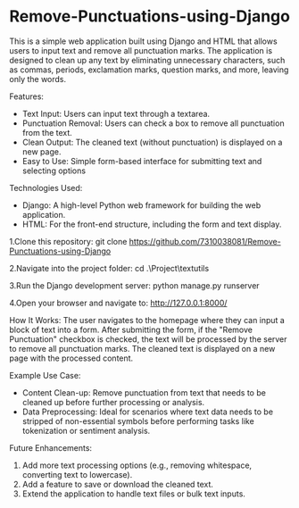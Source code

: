# Remove-Punctuations-using-Django
This is a simple web application built using Django and HTML that allows users to input text and remove all punctuation marks. The application is designed to clean up any text by eliminating unnecessary characters, such as commas, periods, exclamation marks, question marks, and more, leaving only the words.

Features:
- Text Input: Users can input text through a textarea.
- Punctuation Removal: Users can check a box to remove all punctuation from the text.
- Clean Output: The cleaned text (without punctuation) is displayed on a new page.
- Easy to Use: Simple form-based interface for submitting text and selecting options

Technologies Used:
- Django: A high-level Python web framework for building the web application.
- HTML: For the front-end structure, including the form and text display.

1.Clone this repository:
git clone https://github.com/7310038081/Remove-Punctuations-using-Django

2.Navigate into the project folder:
cd .\Project\textutils  

3.Run the Django development server:
python manage.py runserver

4.Open your browser and navigate to:
http://127.0.0.1:8000/

How It Works:
The user navigates to the homepage where they can input a block of text into a form.
After submitting the form, if the "Remove Punctuation" checkbox is checked, the text will be processed by the server to remove all punctuation marks.
The cleaned text is displayed on a new page with the processed content.

Example Use Case:
- Content Clean-up: Remove punctuation from text that needs to be cleaned up before further processing or analysis.
- Data Preprocessing: Ideal for scenarios where text data needs to be stripped of non-essential symbols before performing tasks like tokenization or sentiment analysis.

Future Enhancements:
1. Add more text processing options (e.g., removing whitespace, converting text to lowercase).
2. Add a feature to save or download the cleaned text.
3. Extend the application to handle text files or bulk text inputs.


